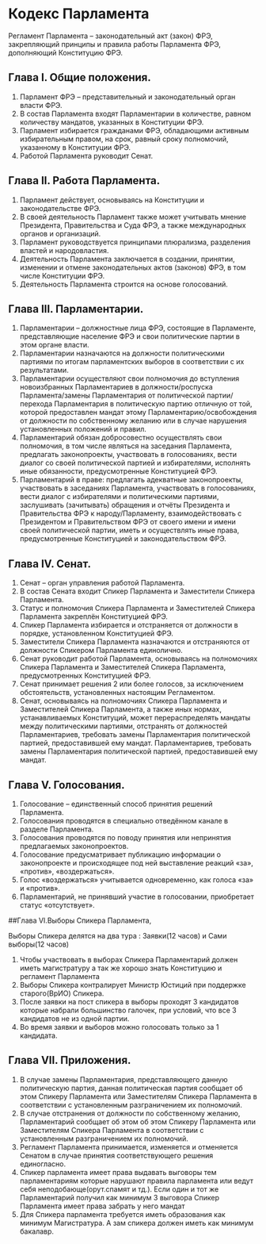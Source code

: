 # Кодекс Парламента

Регламент Парламента – законодательный акт (закон) ФРЭ, закрепляющий принципы и правила работы Парламента ФРЭ, дополняющий Конституцию ФРЭ.

## Глава I. Общие положения.

1.    Парламент ФРЭ – представительный и законодательный орган власти ФРЭ.
2.    В состав Парламента входят Парламентарии в количестве, равном количеству мандатов, указанных в Конституции ФРЭ.
3.    Парламент избирается гражданами ФРЭ, обладающими активным избирательным правом, на срок, равный сроку полномочий, указанному в Конституции ФРЭ.
4.    Работой Парламента руководит Сенат.

## Глава II. Работа Парламента.

1.    Парламент действует, основываясь на Конституции и законодательстве ФРЭ.
2.    В своей деятельность Парламент также может учитывать мнение Президента, Правительства и Суда ФРЭ, а также международных органов и организаций. 
3.    Парламент руководствуется принципами плюрализма, разделения властей и народовластия.
4.    Деятельность Парламента заключается в создании, принятии, изменении и отмене законодательных актов (законов) ФРЭ, в том числе Конституции ФРЭ.
5.    Деятельность Парламента строится на основе голосований.

## Глава III. Парламентарии.

1.    Парламентарии – должностные лица ФРЭ, состоящие в Парламенте, представляющие население ФРЭ и свои политические партии в этом органе власти.
2.    Парламентарии назначаются на должности политическими партиями по итогам парламентских выборов в соответствии с их результатами.
3.    Парламентарии осуществляют свои полномочия до вступления новоизбранных Парламентариев в должности/роспуска Парламента/замены Парламентария от политической партии/перехода Парламентария в политическую партию отличную от той, которой предоставлен мандат этому Парламентарию/освобождения от должности по собственному желанию или в случае нарушения установленных положений и правил.
4.    Парламентарий обязан добросовестно осуществлять свои полномочия, в том числе являться на заседания Парламента, предлагать законопроекты, участвовать в голосованиях, вести диалог со своей политической партией и избирателями, исполнять иные обязанности, предусмотренные Конституцией ФРЭ.
5.    Парламентарий в праве: предлагать адекватные законопроекты, участвовать в заседаниях Парламента, участвовать в голосованиях, вести диалог с избирателями и политическими партиями, заслушивать (зачитывать) обращения и отчёты Президента и Правительства ФРЭ к народу/Парламенту, взаимодействовать с Президентом и Правительством ФРЭ от своего имени и имени своей политической партии, иметь и осуществлять иные права, предусмотренные Конституцией и законодательством ФРЭ.

## Глава IV. Сенат.

1.    Сенат – орган управления работой Парламента.
2.    В состав Сената входит Спикер Парламента и Заместители Спикера Парламента.
3.    Статус и полномочия Спикера Парламента и Заместителей Спикера Парламента закреплён Конституцией ФРЭ.
4.    Спикер Парламента избирается и отстраняется от должности в порядке, установленном Конституцией ФРЭ.
5.    Заместители Спикера Парламента назначаются и отстраняются от должности Спикером Парламента единолично.
6.    Сенат руководит работой Парламента, основываясь на полномочиях Спикера Парламента и Заместителей Спикера Парламента, предусмотренных Конституцией ФРЭ.
7.    Сенат принимает решения 2 или более голосов, за исключением обстоятельств, установленных настоящим Регламентом.
8.    Сенат, основываясь на полномочиях Спикера Парламента и Заместителей Спикера Парламента, а также иных нормах, устанавливаемых Конституций, может перераспределять мандаты между политическими партиями, отстранять от должностей Парламентариев, требовать замены Парламентария политической партией, предоставившей ему мандат. Парламентариев, требовать замены Парламентария политической партией, предоставившей ему мандат.

## Глава V. Голосования.

1.    Голосование – единственный способ принятия решений Парламента.
2.    Голосования проводятся в специально отведённом канале в разделе Парламента.
3.    Голосования проводятся по поводу принятия или непринятия предлагаемых законопроектов.
4.    Голосование предусматривает публикацию информации о законопроекте и происходящее под ней выставление реакций «за», «против», «воздержаться».
5.    Голос «воздержаться» учитывается одновременно, как голоса «за» и «против».
6.    Парламентарий, не принявший участие в голосовании, приобретает статус «отсутствует».

##Глава VI.Выборы Спикера Парламента,

Выборы Спикера делятся на два тура : Заявки(12 часов) и Сами выборы(12 часов)

1. Чтобы участвовать в выборах Спикера Парламентарий должен иметь магистратуру а так же хорошо знать Конституцию и регламент Парламента
2. Выборы Спикера контралирует Министр Юстиций при поддержке старого(ВрИО) Спикера.
3. После заявки на пост спикера в выборы проходят 3 кандидатов которые набрали большинство галочек, при условий, что все 3 кандидатов не из одной партии.
4. Во время заявки и выборов можно голосовать только за 1 кандидата.

## Глава VII. Приложения.
1.    В случае замены Парламентария, представляющего данную политическую партия, данная политическая партия сообщает об этом Спикеру Парламента или Заместителям Спикера Парламента в соответствии с установленным разграничением их полномочий.
2.    В случае отстранения от должности по собственному желанию, Парламентарий сообщает об этом об этом Спикеру Парламента или Заместителям Спикера Парламента в соответствии с установленным разграничением их полномочий.
3.    Регламент Парламента принимается, изменяется и отменяется Сенатом в случае принятия соответствующего решения единогласно.
4. Спикер парламента имеет права выдавать выговоры тем парламентариям которые нарушают правила парламента или ведут себя неподобающе(орут.спамят и тд.). Если один и тот же Парламентарий получил как минимум 3 выговора Спикер Парламента имеет права забрать у него мандат
5. Для Спикера парламента требуется иметь образования как минимум Магистратура. А зам спикера должен иметь как минимум бакалавр.